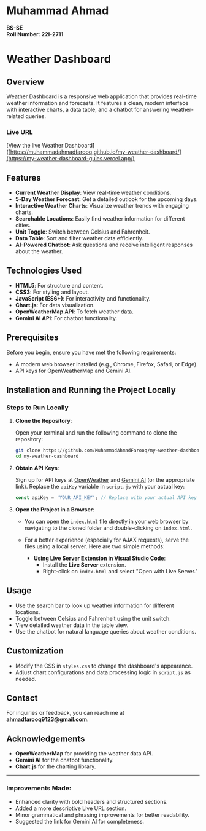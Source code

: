 
# Muhammad Ahmad
**BS-SE**  
**Roll Number: 22I-2711**

# Weather Dashboard

## Overview

Weather Dashboard is a responsive web application that provides real-time weather information and forecasts. It features a clean, modern interface with interactive charts, a data table, and a chatbot for answering weather-related queries.

### Live URL

[View the live Weather Dashboard]([https://muhammadahmadfarooq.github.io/my-weather-dashboard/](https://my-weather-dashboard-gules.vercel.app/)

## Features

- **Current Weather Display**: View real-time weather conditions.
- **5-Day Weather Forecast**: Get a detailed outlook for the upcoming days.
- **Interactive Weather Charts**: Visualize weather trends with engaging charts.
- **Searchable Locations**: Easily find weather information for different cities.
- **Unit Toggle**: Switch between Celsius and Fahrenheit.
- **Data Table**: Sort and filter weather data efficiently.
- **AI-Powered Chatbot**: Ask questions and receive intelligent responses about the weather.

## Technologies Used

- **HTML5**: For structure and content.
- **CSS3**: For styling and layout.
- **JavaScript (ES6+)**: For interactivity and functionality.
- **Chart.js**: For data visualization.
- **OpenWeatherMap API**: To fetch weather data.
- **Gemini AI API**: For chatbot functionality.

## Prerequisites

Before you begin, ensure you have met the following requirements:

- A modern web browser installed (e.g., Chrome, Firefox, Safari, or Edge).
- API keys for OpenWeatherMap and Gemini AI.

## Installation and Running the Project Locally

### Steps to Run Locally

1. **Clone the Repository**:

   Open your terminal and run the following command to clone the repository:

   ```bash
   git clone https://github.com/MuhammadAhmadFarooq/my-weather-dashboard
   cd my-weather-dashboard
   ```

2. **Obtain API Keys**:

   Sign up for API keys at [OpenWeather](https://openweathermap.org/api) and [Gemini AI](https://gemini.com/api) (or the appropriate link). Replace the `apiKey` variable in `script.js` with your actual key:

   ```javascript
   const apiKey = 'YOUR_API_KEY'; // Replace with your actual API key
   ```

3. **Open the Project in a Browser**:

   - You can open the `index.html` file directly in your web browser by navigating to the cloned folder and double-clicking on `index.html`.

   - For a better experience (especially for AJAX requests), serve the files using a local server. Here are two simple methods:

     - **Using Live Server Extension in Visual Studio Code**:
       - Install the **Live Server** extension.
       - Right-click on `index.html` and select "Open with Live Server."

## Usage

- Use the search bar to look up weather information for different locations.
- Toggle between Celsius and Fahrenheit using the unit switch.
- View detailed weather data in the table view.
- Use the chatbot for natural language queries about weather conditions.

## Customization

- Modify the CSS in `styles.css` to change the dashboard's appearance.
- Adjust chart configurations and data processing logic in `script.js` as needed.

## Contact

For inquiries or feedback, you can reach me at **ahmadfarooq9123@gmail.com**.

## Acknowledgements

- **OpenWeatherMap** for providing the weather data API.
- **Gemini AI** for the chatbot functionality.
- **Chart.js** for the charting library.

---

### Improvements Made:
- Enhanced clarity with bold headers and structured sections.
- Added a more descriptive Live URL section.
- Minor grammatical and phrasing improvements for better readability.
- Suggested the link for Gemini AI for completeness.

